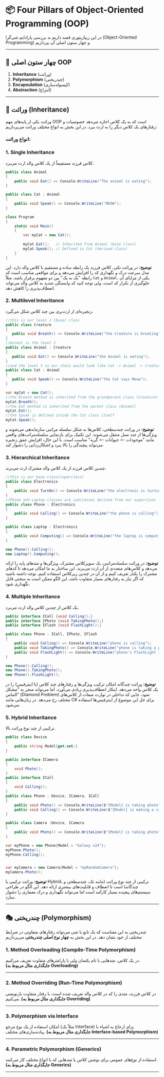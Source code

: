 # 📦 Four Pillars of Object-Oriented Programming (OOP)

در این ریپازیتوری قصد داریم به بررسی پارادایم شی‌گرا (Object-Oriented Programming) و چهار ستون اصلی آن بپردازیم.


---

## 🔑 چهار ستون اصلی OOP

1. **Inheritance** (وراثت)
2. **Polymorphism** (چندریختی)
3. **Encapsulation** (کپسوله‌سازی)
4. **Abstraction** (انتزاع)

---

## 🧬 وراثت (Inheritance)

وراثت یکی از پایه‌های مهم OOP است که به یک کلاس اجازه می‌دهد خصوصیات و رفتارهای یک کلاس دیگر را به ارث ببرد.
در این بخش به انواع مختلف وراثت می‌پردازیم:

###   انواع وراثت:

### 1. Single Inheritance

کلاس فرزند مستقیماً از یک کلاس والد ارث می‌برد.

```csharp
public class Animal
{
    public void Eat() => Console.WriteLine("The animal is eating");
}

public class Cat : Animal
{
    public void Speak() => Console.WriteLine("MEOW");
}

class Program
{
    static void Main()
    {
        var myCat = new Cat();
        
        myCat.Eat();   // Inherited from Animal (base class)
        myCat.Speak(); // Defined in Cat (derived class)
    }
}
```

**توضیح:** در وراثت تکی، کلاس فرزند یک رابطه ساده و مستقیم با کلاس والد دارد. این مدل سرعت درک و نگهداری کد را افزایش می‌دهد و برای مواقعی مناسب است که رابطه "یک به یک" بین دو مفهوم برقرار باشد، مثلاً `Cat` و `Animal`. یکی از مزایای آن جلوگیری از تکرار کد است، ولی توجه کنید که وابستگی شدید به کلاس والد می‌تواند انعطاف‌پذیری را کاهش دهد.

### 2. Multilevel Inheritance

زنجیره‌ای از ارث‌بری بین چند کلاس شکل می‌گیرد.

```csharp
//this is our level 1 (base) class
public class Creature  
{   
   public void Breath() => Console.WriteLine("the Creature is breating");
}
//Animal is the level 2
public class Animal : Creature
{
   public void Eat() => Console.WriteLine("the Animal is eating");
}
//and the level 3 so our chain would look like Cat -> Animal -> Creature
public class Cat : Animal
{
   public void Speak() => Console.WriteLine("the Cat says Meow");
}

var myCat = new Cat();
//the Breath method is inherited from the grandparent class (Creature)
myCat.Breath();
//the Eat method is inherited from the parent class (Animal)
myCat.Eat();
//the Speak is defined inside the Cat class itself
myCat.Speak();
```

**توضیح:** در وراثت چندسطحی، کلاس‌ها به شکل سلسله مراتبی سازماندهی می‌شوند و ویژگی‌ها از چند نسل منتقل می‌شوند. این تکنیک برای بازنمایی سلسله‌مراتب‌های واقعی مانند "موجودات -> حیوانات -> گربه" مناسب است. با این حال، افزایش عمق زنجیره می‌تواند پیچیدگی را بالا ببرد و اشکال‌زدایی را دشوار کند.

### 3. Hierarchical Inheritance

چندین کلاس فرزند از یک کلاس والد مشترک ارث می‌برند.

```csharp
//this is our base class(superclass)
public class Electronics
{
    public void TurnOn() => Console.WriteLine("the electronic is turning on");
}
//Phone and Laptop classes are subclasses derived from our superclass
public class Phone : Electronics
{
    public void Calling() => Console.WriteLine("the phone is calling");
}

public class Laptop : Electronics
{
    public void Computing() => Console.WriteLine("the laptop is computing");
}

new Phone().Calling();
new Laptop().Computing();
```

**توضیح:** در وراثت سلسله‌مراتبی، یک سوپركلاس مشترک، ویژگی‌ها و متدهای پایه را ارائه می‌دهد و کلاس‌های متعددی از آن ارث می‌برند. این ساختار به ما امکان می‌دهد تا کدهای مشترک را یکبار تعریف کنیم و از آن در چندین زیرکلاس استفاده کنیم. توجه داشته باشید که اگر نیاز به رفتارهای بسیار متفاوت باشد، این الگو ممکن است به سختی قابل نگهداری شود.

### 4. Multiple Inheritance

یک کلاس از چندین کلاس والد ارث می‌برد.

```csharp
public interface ICall {void Calling();}
public interface IPhoto {void TakingPhoto();}
public interface IFlash {void FlashLight();}

public class Phone : ICall, IPhoto, IFlash
{
    public void Calling() => Console.WriteLine("phone is calling");
    public void TakingPhoto() => Console.WriteLine("phone is taking a photo");
    public void FlashLight() => Console.WriteLine("phone's FlashLight is turned on");
}

new Phone().Calling();
new Phone().TakingPhoto();
new Phone().FlashLight();
```

**توضیح:** وراثت چندگانه امکان ترکیب ویژگی‌ها و رفتارهای چند کلاس (یا اینترفیس) را در یک کلاس واحد می‌دهد. اینکار انعطاف‌پذیری زیادی می‌آورد، اما می‌تواند منجر به "مشکل الماس" (Diamond Problem) شود، جایی که تداخلی در توارث صفات از کلاس‌های مختلف رخ می‌دهد. در زبان‌هایی مانند C# برای حل این موضوع از اینترفیس‌ها استفاده می‌شود.

### 5. Hybrid Inheritance

ترکیبی از چند نوع وراثت بالا.

```csharp
public class Device
{
    public string Model{get;set;}
}

public interface ICamera
{
    void Photo();
}
public interface ICall
{
    void Calling();
}
public class Phone : Device, ICamera, ICall
{
    public void Photo() => Console.WriteLine($"{Model} is taking photo");   
    public void Calling() => Console.WriteLine($"{Model} is making a call");
}

public class Camera :Device, ICamera
{
    public void Photo() => Console.WriteLine($"{Model} is taking photo");
}

var myPhone = new Phone{Model = "Galaxy s24"};
myPhone.Photo();
myPhone.Calling();


var myCamera = new Camera{Model = "myRandomCamera"};
myCamera.Photo();
```

**توضیح:** وراثت ترکیبی یا Hybrid، ترکیبی از چند نوع وراثت (مانند تک، چندسطحی و چندگانه) است تا انعطاف و قابلیت‌های بیشتری ارائه دهد. این الگو در طراحی سیستم‌های پیچیده بسیار کارآمد است اما می‌تواند نگهداری و درک معماری را دشوار سازد.

---

## 🎭 چندریختی (Polymorphism)

چندریختی به این معناست که یک تابع یا شی می‌تواند رفتارهای متفاوتی در شرایط مختلف از خود نشان دهد.
در این بخش به **چهار نوع اصلی چندریختی** می‌پردازیم:

### 1. Method Overloading (Compile-Time Polymorphism)

در یک کلاس، متدهایی با نام یکسان ولی با پارامترهای متفاوت تعریف می‌کنیم.
**(جایگذاری مثال مربوط به Overloading)**

---

### 2. Method Overriding (Run-Time Polymorphism)

در کلاس فرزند، متدی را که در کلاس والد تعریف شده است، با رفتار متفاوت بازنویسی می‌کنیم.
**(جایگذاری مثال مربوط به Overriding)**

---

### 3. Polymorphism via Interface

امکان استفاده از یک نوع مرجع (مثلاً یک Interface) برای ارجاع به اشیاء با پیاده‌سازی‌های مختلف.
**(جایگذاری مثال مربوط به Interface-based Polymorphism)**

---

### 4. Parametric Polymorphism (Generics)

استفاده از نوع‌های عمومی برای نوشتن کلاس یا متدهایی که با انواع مختلف کار می‌کنند.
**(جایگذاری مثال مربوط به Generics)**

---
